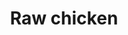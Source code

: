 ---
layout: item
title: Raw chicken
item-id: 2138
datatable: true
id: 2138
name: "Raw chicken"
monsters:
  - id: 1173
    name: "Chicken"
    combat_level: 1
    wiki_url: "https://oldschool.runescape.wiki/w/Chicken"
    drops:
      - quantity: "1"
        noted: false
        rarity: 1
    image: "https://oldschool.runescape.wiki/images/7/72/Chicken_%281%29.png?a7258"
  - id: 1174
    name: "Chicken"
    combat_level: 1
    wiki_url: "https://oldschool.runescape.wiki/w/Chicken"
    drops:
      - quantity: "1"
        noted: false
        rarity: 1
    image: "https://oldschool.runescape.wiki/images/7/72/Chicken_%281%29.png?a7258"
  - id: 1870
    name: "Evil Chicken"
    combat_level: 159
    wiki_url: "https://oldschool.runescape.wiki/w/Evil_Chicken#Normal"
    drops:
      - quantity: "1"
        noted: false
        rarity: 1
    image: "https://oldschool.runescape.wiki/images/thumb/a/a4/Evil_Chicken.png/1200px-Evil_Chicken.png?336d5"
  - id: 2804
    name: "Chicken"
    combat_level: 1
    wiki_url: "https://oldschool.runescape.wiki/w/Chicken"
    drops:
      - quantity: "1"
        noted: false
        rarity: 1
    image: "https://oldschool.runescape.wiki/images/7/72/Chicken_%281%29.png?a7258"
  - id: 2805
    name: "Chicken"
    combat_level: 1
    wiki_url: "https://oldschool.runescape.wiki/w/Chicken"
    drops:
      - quantity: "1"
        noted: false
        rarity: 1
    image: "https://oldschool.runescape.wiki/images/7/72/Chicken_%281%29.png?a7258"
  - id: 2806
    name: "Chicken"
    combat_level: 1
    wiki_url: "https://oldschool.runescape.wiki/w/Chicken"
    drops:
      - quantity: "1"
        noted: false
        rarity: 1
    image: "https://oldschool.runescape.wiki/images/7/72/Chicken_%281%29.png?a7258"
  - id: 3661
    name: "Chicken"
    combat_level: 1
    wiki_url: "https://oldschool.runescape.wiki/w/Chicken"
    drops:
      - quantity: "1"
        noted: false
        rarity: 1
    image: "https://oldschool.runescape.wiki/images/7/72/Chicken_%281%29.png?a7258"
  - id: 3662
    name: "Chicken"
    combat_level: 1
    wiki_url: "https://oldschool.runescape.wiki/w/Chicken"
    drops:
      - quantity: "1"
        noted: false
        rarity: 1
    image: "https://oldschool.runescape.wiki/images/7/72/Chicken_%281%29.png?a7258"
  - id: 5007
    name: "Imp"
    combat_level: 2
    wiki_url: "https://oldschool.runescape.wiki/w/Imp#Regular"
    drops:
      - quantity: "1"
        noted: false
        rarity: 0.0390625
    image: "https://oldschool.runescape.wiki/images/thumb/8/87/Imp_%28Christmas%29.png/1200px-Imp_%28Christmas%29.png?ab866"
  - id: 5008
    name: "Imp"
    combat_level: 3
    wiki_url: "https://oldschool.runescape.wiki/w/Imp#Regular"
    drops:
      - quantity: "1"
        noted: false
        rarity: 0.0390625
    image: "https://oldschool.runescape.wiki/images/thumb/8/87/Imp_%28Christmas%29.png/1200px-Imp_%28Christmas%29.png?ab866"
  - id: 6367
    name: "Evil Chicken"
    combat_level: 159
    wiki_url: "https://oldschool.runescape.wiki/w/Evil_Chicken#Normal"
    drops:
      - quantity: "1"
        noted: false
        rarity: 1
    image: "https://oldschool.runescape.wiki/images/thumb/a/a4/Evil_Chicken.png/1200px-Evil_Chicken.png?336d5"
  - id: 6739
    name: "Evil Chicken"
    combat_level: 159
    wiki_url: "https://oldschool.runescape.wiki/w/Evil_Chicken#Normal"
    drops:
      - quantity: "1"
        noted: false
        rarity: 1
    image: "https://oldschool.runescape.wiki/images/thumb/a/a4/Evil_Chicken.png/1200px-Evil_Chicken.png?336d5"
  - id: 9488
    name: "Chicken"
    combat_level: 3
    wiki_url: "https://oldschool.runescape.wiki/w/Chicken"
    drops:
      - quantity: "1"
        noted: false
        rarity: 1
    image: "https://oldschool.runescape.wiki/images/7/72/Chicken_%281%29.png?a7258"
  - id: 10494
    name: "Chicken"
    combat_level: 1
    wiki_url: "https://oldschool.runescape.wiki/w/Chicken"
    drops:
      - quantity: "1"
        noted: false
        rarity: 1
    image: "https://oldschool.runescape.wiki/images/7/72/Chicken_%281%29.png?a7258"
  - id: 10495
    name: "Chicken"
    combat_level: 1
    wiki_url: "https://oldschool.runescape.wiki/w/Chicken"
    drops:
      - quantity: "1"
        noted: false
        rarity: 1
    image: "https://oldschool.runescape.wiki/images/7/72/Chicken_%281%29.png?a7258"
  - id: 10496
    name: "Chicken"
    combat_level: 1
    wiki_url: "https://oldschool.runescape.wiki/w/Chicken"
    drops:
      - quantity: "1"
        noted: false
        rarity: 1
    image: "https://oldschool.runescape.wiki/images/7/72/Chicken_%281%29.png?a7258"
  - id: 10497
    name: "Chicken"
    combat_level: 1
    wiki_url: "https://oldschool.runescape.wiki/w/Chicken"
    drops:
      - quantity: "1"
        noted: false
        rarity: 1
    image: "https://oldschool.runescape.wiki/images/7/72/Chicken_%281%29.png?a7258"
  - id: 10498
    name: "Chicken"
    combat_level: 1
    wiki_url: "https://oldschool.runescape.wiki/w/Chicken"
    drops:
      - quantity: "1"
        noted: false
        rarity: 1
    image: "https://oldschool.runescape.wiki/images/7/72/Chicken_%281%29.png?a7258"
  - id: 10499
    name: "Chicken"
    combat_level: 1
    wiki_url: "https://oldschool.runescape.wiki/w/Chicken"
    drops:
      - quantity: "1"
        noted: false
        rarity: 1
    image: "https://oldschool.runescape.wiki/images/7/72/Chicken_%281%29.png?a7258"
---